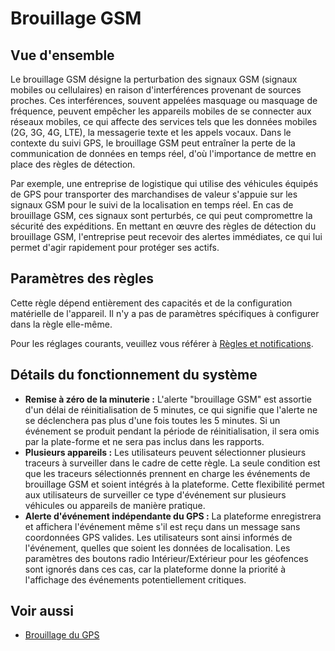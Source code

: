 # Brouillage GSM

## Vue d'ensemble

Le brouillage GSM désigne la perturbation des signaux GSM (signaux mobiles ou cellulaires) en raison d'interférences provenant de sources proches. Ces interférences, souvent appelées masquage ou masquage de fréquence, peuvent empêcher les appareils mobiles de se connecter aux réseaux mobiles, ce qui affecte des services tels que les données mobiles (2G, 3G, 4G, LTE), la messagerie texte et les appels vocaux. Dans le contexte du suivi GPS, le brouillage GSM peut entraîner la perte de la communication de données en temps réel, d'où l'importance de mettre en place des règles de détection.

Par exemple, une entreprise de logistique qui utilise des véhicules équipés de GPS pour transporter des marchandises de valeur s'appuie sur les signaux GSM pour le suivi de la localisation en temps réel. En cas de brouillage GSM, ces signaux sont perturbés, ce qui peut compromettre la sécurité des expéditions. En mettant en œuvre des règles de détection du brouillage GSM, l'entreprise peut recevoir des alertes immédiates, ce qui lui permet d'agir rapidement pour protéger ses actifs.

## Paramètres des règles

Cette règle dépend entièrement des capacités et de la configuration matérielle de l'appareil. Il n'y a pas de paramètres spécifiques à configurer dans la règle elle-même.

Pour les réglages courants, veuillez vous référer à [Règles et notifications](../).

## Détails du fonctionnement du système

* **Remise à zéro de la minuterie :** L'alerte "brouillage GSM" est assortie d'un délai de réinitialisation de 5 minutes, ce qui signifie que l'alerte ne se déclenchera pas plus d'une fois toutes les 5 minutes. Si un événement se produit pendant la période de réinitialisation, il sera omis par la plate-forme et ne sera pas inclus dans les rapports.
* **Plusieurs appareils :** Les utilisateurs peuvent sélectionner plusieurs traceurs à surveiller dans le cadre de cette règle. La seule condition est que les traceurs sélectionnés prennent en charge les événements de brouillage GSM et soient intégrés à la plateforme. Cette flexibilité permet aux utilisateurs de surveiller ce type d'événement sur plusieurs véhicules ou appareils de manière pratique.
* **Alerte d'événement indépendante du GPS :** La plateforme enregistrera et affichera l'événement même s'il est reçu dans un message sans coordonnées GPS valides. Les utilisateurs sont ainsi informés de l'événement, quelles que soient les données de localisation. Les paramètres des boutons radio Intérieur/Extérieur pour les géofences sont ignorés dans ces cas, car la plateforme donne la priorité à l'affichage des événements potentiellement critiques.

## Voir aussi

* [Brouillage du GPS](../positionnement-de-lappareil/brouillage-du-gps.md)
